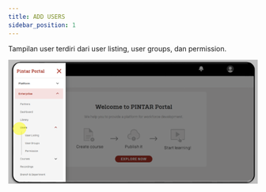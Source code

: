 ```yaml
---
title: ADD USERS
sidebar_position: 1
---
```

Tampilan user terdiri dari user listing, user groups, dan permission.

![](/img/enterprise-admin-user-1.png)
